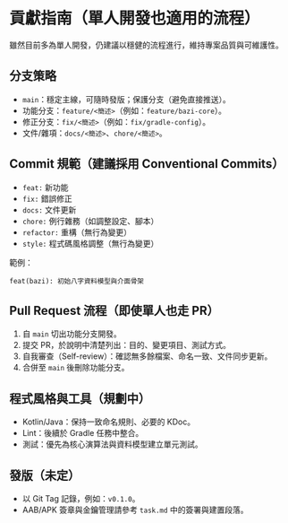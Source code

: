 # 貢獻指南（單人開發也適用的流程）

雖然目前多為單人開發，仍建議以穩健的流程進行，維持專案品質與可維護性。

## 分支策略
- `main`：穩定主線，可隨時發版；保護分支（避免直接推送）。
- 功能分支：`feature/<簡述>`（例如：`feature/bazi-core`）。
- 修正分支：`fix/<簡述>`（例如：`fix/gradle-config`）。
- 文件/雜項：`docs/<簡述>`、`chore/<簡述>`。

## Commit 規範（建議採用 Conventional Commits）
- `feat:` 新功能
- `fix:` 錯誤修正
- `docs:` 文件更新
- `chore:` 例行雜務（如調整設定、腳本）
- `refactor:` 重構（無行為變更）
- `style:` 程式碼風格調整（無行為變更）

範例：
```
feat(bazi): 初始八字資料模型與介面骨架
```

## Pull Request 流程（即使單人也走 PR）
1. 自 `main` 切出功能分支開發。
2. 提交 PR，於說明中清楚列出：目的、變更項目、測試方式。
3. 自我審查（Self-review）：確認無多餘檔案、命名一致、文件同步更新。
4. 合併至 `main` 後刪除功能分支。

## 程式風格與工具（規劃中）
- Kotlin/Java：保持一致命名規則、必要的 KDoc。
- Lint：後續於 Gradle 任務中整合。
- 測試：優先為核心演算法與資料模型建立單元測試。

## 發版（未定）
- 以 Git Tag 記錄，例如：`v0.1.0`。
- AAB/APK 簽章與金鑰管理請參考 `task.md` 中的簽署與建置段落。

